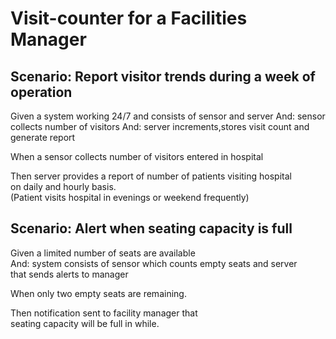 # Visit-counter for a Facilities Manager

## Scenario: Report visitor trends during a week of operation

Given a system working 24/7 and consists of sensor and server
And: sensor collects number of visitors
And: server increments,stores visit count and generate report

When a sensor collects number of visitors entered in hospital

Then server provides a report of number of patients visiting hospital\
on daily and hourly basis.\
(Patient visits hospital in evenings or weekend frequently)

## Scenario: Alert when seating capacity is full

Given a limited number of seats are available\
And: system consists of sensor which counts empty seats and server\
that sends alerts to manager

When only two empty seats are remaining.

Then notification sent to facility manager that\
seating capacity will be full in while.
